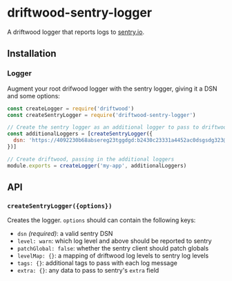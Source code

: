 # driftwood-sentry-logger

A driftwood logger that reports logs to [sentry.io](sentry.io).


## Installation

### Logger

Augment your root drifwood logger with the sentry logger, giving it a DSN and some options:

```js
const createLogger = require('driftwood')
const createSentryLogger = require('driftwood-sentry-logger')

// Create the sentry logger as an additional logger to pass to driftwood
const additionalLoggers = [createSentryLogger({
  dsn: 'https://4092230b68absereg23tggdgd:b2430c23331a4452ac0dsgsdg323@sentry.io/12356'
})]

// Create driftwood, passing in the additional loggers
module.exports = createLogger('my-app', additionalLoggers)
```


## API

### `createSentryLogger({options})`

Creates the logger. `options` should can contain the following keys:

- `dsn` _(required)_: a valid sentry DSN
- `level: warn`: which log level and above should be reported to sentry
- `patchGlobal: false`: whether the sentry client should patch globals
- `levelMap: {}`: a mapping of driftwood log levels to sentry log levels
- `tags: {}`: additional tags to pass with each log message
- `extra: {}`: any data to pass to sentry's `extra` field

